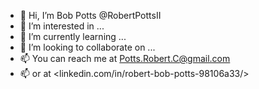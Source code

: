 - 👋 Hi, I’m Bob Potts @RobertPottsII
- 👀 I’m interested in ...
- 🌱 I’m currently learning ...
- 💞️ I’m looking to collaborate on ...
- 📫 You can reach me at Potts.Robert.C@gmail.com
- 📫 or at <linkedin.com/in/robert-bob-potts-98106a33/>  


<!---
RobertPottsII/RobertPottsII is a ✨ special ✨ repository because its `README.md` (this file) appears on your GitHub profile.
You can click the Preview link to take a look at your changes.
--->
